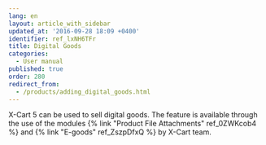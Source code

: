 ```yaml
---
lang: en
layout: article_with_sidebar
updated_at: '2016-09-28 18:09 +0400'
identifier: ref_lxNH6TFr
title: Digital Goods
categories:
  - User manual
published: true
order: 280
redirect_from:
  - /products/adding_digital_goods.html
---
```

X-Cart 5 can be used to sell digital goods. The feature is available through the use of the modules {% link "Product File Attachments" ref_0ZWKcob4 %} and {% link "E-goods" ref_ZszpDfxQ %} by X-Cart team.

